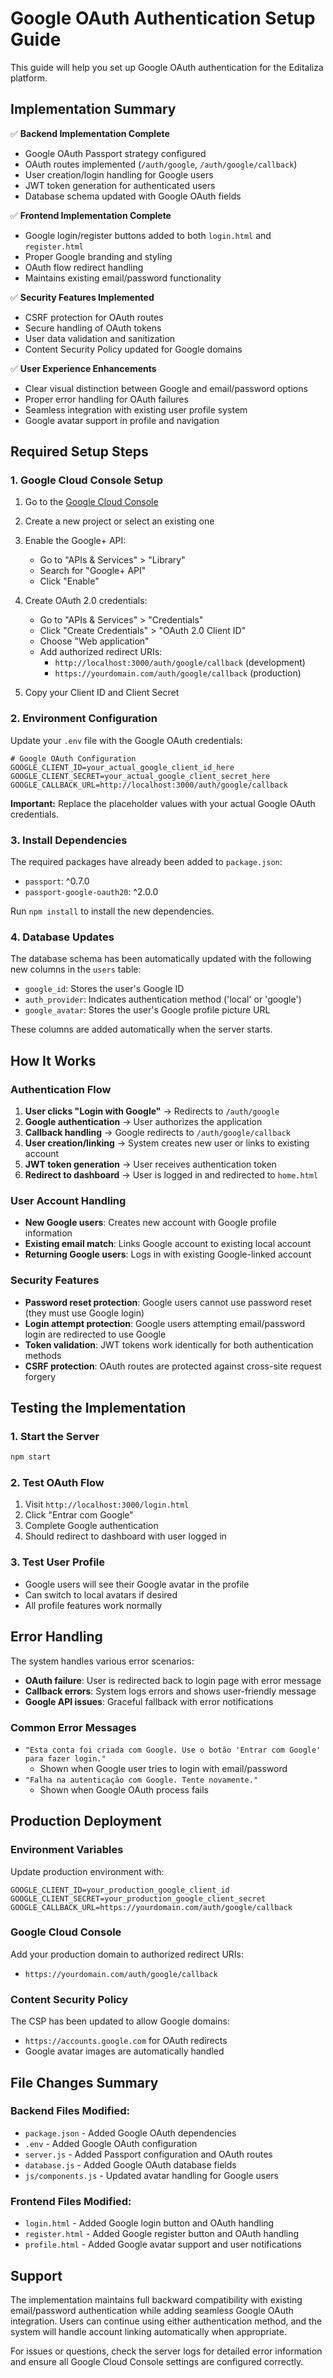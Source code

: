 # Google OAuth Authentication Setup Guide

This guide will help you set up Google OAuth authentication for the Editaliza platform.

## Implementation Summary

✅ **Backend Implementation Complete**
- Google OAuth Passport strategy configured
- OAuth routes implemented (`/auth/google`, `/auth/google/callback`)
- User creation/login handling for Google users
- JWT token generation for authenticated users
- Database schema updated with Google OAuth fields

✅ **Frontend Implementation Complete**
- Google login/register buttons added to both `login.html` and `register.html`
- Proper Google branding and styling
- OAuth flow redirect handling
- Maintains existing email/password functionality

✅ **Security Features Implemented**
- CSRF protection for OAuth routes
- Secure handling of OAuth tokens
- User data validation and sanitization
- Content Security Policy updated for Google domains

✅ **User Experience Enhancements**
- Clear visual distinction between Google and email/password options
- Proper error handling for OAuth failures
- Seamless integration with existing user profile system
- Google avatar support in profile and navigation

## Required Setup Steps

### 1. Google Cloud Console Setup

1. Go to the [Google Cloud Console](https://console.cloud.google.com/)
2. Create a new project or select an existing one
3. Enable the Google+ API:
   - Go to "APIs & Services" > "Library"
   - Search for "Google+ API" 
   - Click "Enable"

4. Create OAuth 2.0 credentials:
   - Go to "APIs & Services" > "Credentials"
   - Click "Create Credentials" > "OAuth 2.0 Client ID"
   - Choose "Web application"
   - Add authorized redirect URIs:
     - `http://localhost:3000/auth/google/callback` (development)
     - `https://yourdomain.com/auth/google/callback` (production)

5. Copy your Client ID and Client Secret

### 2. Environment Configuration

Update your `.env` file with the Google OAuth credentials:

```env
# Google OAuth Configuration
GOOGLE_CLIENT_ID=your_actual_google_client_id_here
GOOGLE_CLIENT_SECRET=your_actual_google_client_secret_here
GOOGLE_CALLBACK_URL=http://localhost:3000/auth/google/callback
```

**Important:** Replace the placeholder values with your actual Google OAuth credentials.

### 3. Install Dependencies

The required packages have already been added to `package.json`:
- `passport`: ^0.7.0
- `passport-google-oauth20`: ^2.0.0

Run `npm install` to install the new dependencies.

### 4. Database Updates

The database schema has been automatically updated with the following new columns in the `users` table:
- `google_id`: Stores the user's Google ID
- `auth_provider`: Indicates authentication method ('local' or 'google')
- `google_avatar`: Stores the user's Google profile picture URL

These columns are added automatically when the server starts.

## How It Works

### Authentication Flow

1. **User clicks "Login with Google"** → Redirects to `/auth/google`
2. **Google authentication** → User authorizes the application
3. **Callback handling** → Google redirects to `/auth/google/callback`
4. **User creation/linking** → System creates new user or links to existing account
5. **JWT token generation** → User receives authentication token
6. **Redirect to dashboard** → User is logged in and redirected to `home.html`

### User Account Handling

- **New Google users**: Creates new account with Google profile information
- **Existing email match**: Links Google account to existing local account
- **Returning Google users**: Logs in with existing Google-linked account

### Security Features

- **Password reset protection**: Google users cannot use password reset (they must use Google login)
- **Login attempt protection**: Google users attempting email/password login are redirected to use Google
- **Token validation**: JWT tokens work identically for both authentication methods
- **CSRF protection**: OAuth routes are protected against cross-site request forgery

## Testing the Implementation

### 1. Start the Server
```bash
npm start
```

### 2. Test OAuth Flow
1. Visit `http://localhost:3000/login.html`
2. Click "Entrar com Google"
3. Complete Google authentication
4. Should redirect to dashboard with user logged in

### 3. Test User Profile
- Google users will see their Google avatar in the profile
- Can switch to local avatars if desired
- All profile features work normally

## Error Handling

The system handles various error scenarios:

- **OAuth failure**: User is redirected back to login page with error message
- **Callback errors**: System logs errors and shows user-friendly message
- **Google API issues**: Graceful fallback with error notifications

### Common Error Messages

- `"Esta conta foi criada com Google. Use o botão 'Entrar com Google' para fazer login."`
  - Shown when Google user tries to login with email/password
- `"Falha na autenticação com Google. Tente novamente."`
  - Shown when Google OAuth process fails

## Production Deployment

### Environment Variables
Update production environment with:
```env
GOOGLE_CLIENT_ID=your_production_google_client_id
GOOGLE_CLIENT_SECRET=your_production_google_client_secret
GOOGLE_CALLBACK_URL=https://yourdomain.com/auth/google/callback
```

### Google Cloud Console
Add your production domain to authorized redirect URIs:
- `https://yourdomain.com/auth/google/callback`

### Content Security Policy
The CSP has been updated to allow Google domains:
- `https://accounts.google.com` for OAuth redirects
- Google avatar images are automatically handled

## File Changes Summary

### Backend Files Modified:
- `package.json` - Added Google OAuth dependencies
- `.env` - Added Google OAuth configuration
- `server.js` - Added Passport configuration and OAuth routes
- `database.js` - Added Google OAuth database fields
- `js/components.js` - Updated avatar handling for Google users

### Frontend Files Modified:
- `login.html` - Added Google login button and OAuth handling
- `register.html` - Added Google register button and OAuth handling
- `profile.html` - Added Google avatar support and user notifications

## Support

The implementation maintains full backward compatibility with existing email/password authentication while adding seamless Google OAuth integration. Users can continue using either authentication method, and the system will handle account linking automatically when appropriate.

For issues or questions, check the server logs for detailed error information and ensure all Google Cloud Console settings are configured correctly.